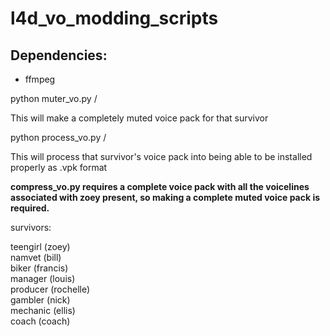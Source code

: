 # l4d_vo_modding_scripts

## Dependencies:
- ffmpeg

python muter_vo.py /<survivor/>  
  
This will make a completely muted voice pack for that survivor

python process_vo.py /<survivor/>  
  
This will process that survivor's voice pack into being able to be installed properly as .vpk format

**compress_vo.py requires a complete voice pack with all the voicelines associated with zoey present, so making a complete muted voice pack is required.**

survivors:  

teengirl (zoey)  
namvet (bill)  
biker (francis)   
manager (louis)  
producer (rochelle)  
gambler (nick)  
mechanic (ellis)  
coach (coach)  
